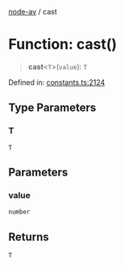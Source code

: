 [node-av](../globals.md) / cast

# Function: cast()

> **cast**\<`T`\>(`value`): `T`

Defined in: [constants.ts:2124](https://github.com/seydx/av/blob/f8631fc881b394300b1479f511d55cf1c370a87f/src/constants/constants.ts#L2124)

## Type Parameters

### T

`T`

## Parameters

### value

`number`

## Returns

`T`
